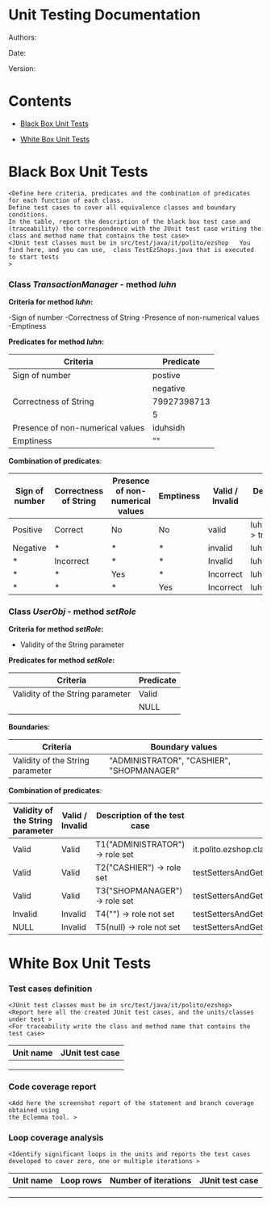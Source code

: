 # Unit Testing Documentation

Authors:

Date:

Version:

# Contents

- [Black Box Unit Tests](#black-box-unit-tests)




- [White Box Unit Tests](#white-box-unit-tests)


# Black Box Unit Tests

    <Define here criteria, predicates and the combination of predicates for each function of each class.
    Define test cases to cover all equivalence classes and boundary conditions.
    In the table, report the description of the black box test case and (traceability) the correspondence with the JUnit test case writing the 
    class and method name that contains the test case>
    <JUnit test classes must be in src/test/java/it/polito/ezshop   You find here, and you can use,  class TestEzShops.java that is executed  
    to start tests
    >
### **Class *TransactionManager* - method *luhn***



**Criteria for method *luhn*:**


-Sign of number
-Correctness of String
-Presence of non-numerical values
-Emptiness





**Predicates for method *luhn*:**

| Criteria | Predicate |
| -------- | --------- |
|        Sign of number  |    postive       |
|          |   negative        |
|    Correctness of String      |    79927398713       |
|          |      5     |
| Presence of non-numerical values | iduhsidh|
| Emptiness | ""|






**Combination of predicates**:


| Sign of number | Correctness of String | Presence of non-numerical values|Emptiness | Valid / Invalid | Description of the test case | JUnit test case |
|-------|-------|-------|-------|-------|-------|-------|
|Positive|Correct|No|No|valid|luhn("79927398713")-> true| testLuhn|
|Negative|*|*|*|invalid|luhn("-79927398713")|testLuhn|
|*|Incorrect|*|*|Invalid|luhn("5")|testLuhn|
|*|*|Yes|*|Incorrect|luhn("iduhsidh")|testLuhn|
|*|*|*|Yes|Incorrect|luhn("")|testLuhn|


 ### **Class *UserObj* - method *setRole***



**Criteria for method *setRole*:**
	

 - Validity of the String parameter





**Predicates for method *setRole*:**

| Criteria | Predicate |
| -------- | --------- |
|    Validity of the String parameter      |     Valid      |
|                                          |      NULL     |






**Boundaries**:

| Criteria | Boundary values |
| -------- | --------------- |
|    Validity of the String parameter      |        "ADMINISTRATOR", "CASHIER", "SHOPMANAGER"        |




**Combination of predicates**:


| Validity of the String parameter | Valid / Invalid | Description of the test case | JUnit test case |
|-------|-------|-------|-------|
|Valid|Valid|T1("ADMINISTRATOR") -> role set|it.polito.ezshop.classes.UserObjTest,testSettersAndGetters|
|Valid|Valid|T2("CASHIER") -> role set|testSettersAndGetters()|
|Valid|Valid|T3("SHOPMANAGER") -> role set|testSettersAndGetters()|
|Invalid|Invalid|T4("") -> role not set|testSettersAndGetters()|
|NULL|Invalid|T5(null) -> role not set|testSettersAndGetters()|




# White Box Unit Tests

### Test cases definition
    
    <JUnit test classes must be in src/test/java/it/polito/ezshop>
    <Report here all the created JUnit test cases, and the units/classes under test >
    <For traceability write the class and method name that contains the test case>


| Unit name | JUnit test case |
|--|--|
|||
|||
||||

### Code coverage report

    <Add here the screenshot report of the statement and branch coverage obtained using
    the Eclemma tool. >


### Loop coverage analysis

    <Identify significant loops in the units and reports the test cases
    developed to cover zero, one or multiple iterations >

|Unit name | Loop rows | Number of iterations | JUnit test case |
|---|---|---|---|
|||||
|||||
||||||



